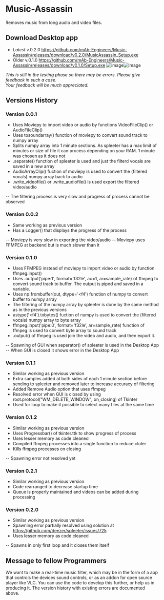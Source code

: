 # Music-Assassin
Removes music from long audio and video files.

## Download Desktop app
- *Latest* v.0.2.0  https://github.com/mAb-Engineers/Music-Assassin/releases/download/v0.2.0/MusicAssassin_Setup.exe
- Older    v.0.1.0 https://github.com/mAb-Engineers/Music-Assassin/releases/download/v0.1.0/Setup.exe
![image](https://user-images.githubusercontent.com/110847037/230733812-03edbc6c-6d24-4def-a3aa-8cd9255cadc2.png)![image](https://user-images.githubusercontent.com/110847037/230733834-bb4d8aa4-c7ae-43b3-924c-49ca1a3209a9.png)



*This is still in the testing phase so there may be errors. Please give feedback in such a case.  
Your feedback will be much appreciated.*

## Versions History

### Version 0.0.1
- Uses Moviepy to import video or audio by functions VideoFileClip() or AudioFileClip()
- Uses tosoundarray() function of moviepy to convert sound track to numpy array
- Splits numpy array into 1 minute sections. As spleeter has a max limit of minutes or size of file it can process depending on your RAM. 1 minute was chosen as it does not 
- .separate() function of spleeter is used and just the filterd vocals are saved in a new array
- AudioArrayClip() fuction of moviepy is used to convert the (filtered vocals) numpy array back to audio
- .write_videofile() or .write_audiofile() is used export the filtered video/audio

-- The filtering process is very slow and progress of process cannot be observed 

### Version 0.0.2
- Same working as previous version
- Has a Logger() that displays the progress of the process

-- Moviepy is very slow in exporting the video/audio
-- Moviepy uses FFMPEG at backend but is much slower than it

### Version 0.1.0
- Uses FFMPEG instead of moviepy to import video or audio by function ffmpeg.input()
- Uses .output('pipe:1', format='f32le', ac=1, ar=sample_rate) of ffmpeg to convert sound track to buffer. The output is piped and saved in a variable.
- Uses np.frombuffer(out, dtype='<f4') function of numpy to convert buffer to numpy array
- The filtering of the numpy array by spleeter is done by the same method as in the previous versions
- astype('<f4').tobytes() fuction of numpy is used to convert the (filtered vocals) numpy array to byte array
- ffmpeg.input('pipe:0', format='f32le', ar=sample_rate) function of ffmpeg is used to convert byte array to sound track
- .output() of ffmpeg is used join the video and audio, and then export it.

-- Spawning of GUI when seperator() of spleeter is used in the Desktop App
-- When GUI is closed it shows error in the Desktop App

### Version 0.1.1
- Similar working as previous version 
- Extra samples added at both sides of each 1 minute section before sending to spleeter and removed later to increase accuracy of filtering
- Added Remove Audio option that uses ffmpeg 
- Resolved error when GUI is closed by using root.protocol("WM_DELETE_WINDOW", on_closing) of Tkinter
- Used for loop to make it possible to select many files at the same time

### Version 0.1.2
- Similar working as previous version 
- Uses Progressbar() of tkinter.ttk to show progress of process
- Uses lesser memory as code cleaned
- Compiled ffmpeg processes into a single function to reduce cluter
- Kills ffmpeg processes on closing

-- Spawning error not resolved yet

### Version 0.2.1
- Similar working as previous version 
- Code rearranged to decrease startup time
- Queue is properly maintained and videos can be added during processing

### Version 0.2.0
- Similar working as previous version 
- Spawning error partially resolved using solution at https://github.com/deezer/spleeter/issues/725
- Uses lesser memory as code cleaned

-- Spawns in only first loop and it closes them itself


## Message to fellow Programmers
We want to make a real-time music filter, which may be in the form of a app that controls the devices sound controls, or as an addon for open source player like VLC.
You can use the code to develop this further, or help us in producing it. The version history with existing errors are documented above.
